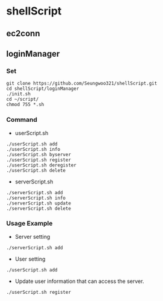 # shellScript


## ec2conn 


## loginManager 

### Set 
```
git clone https://github.com/Seungwoo321/shellScript.git
cd shellScript/loginManager 
./init.sh 
cd ~/script/
chmod 755 *.sh
```

### Command 

* userScript.sh 
```
./userScript.sh add
./userScript.sh info
./userScript.sh byserver
./userScript.sh register
./userScript.sh deregister
./userScript.sh delete

```
* serverScript.sh
```
./serverScript.sh add
./serverScript.sh info
./serverScript.sh update
./serverScript.sh delete
```


### Usage Example


* Server setting 
```
./serverScript.sh add

```

* User setting 
```
./userScript.sh add 

```

* Update user information that can access the server.
```
./userScript.sh register 

```


